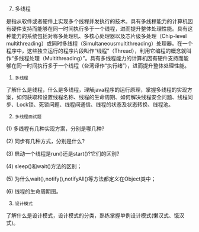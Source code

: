 7.   多线程

是指从软件或者硬件上实现多个线程并发执行的技术。具有多线程能力的计算机因有硬件支持而能够在同一时间执行多于一个线程，进而提升整体处理性能。具有这种能力的系统包括对称多处理机、多核心处理器以及芯片级多处理（Chip-level multithreading）或同时多线程（Simultaneousmultithreading）处理器。在一个程序中，这些独立运行的程序片段叫作“线程”（Thread），利用它编程的概念就叫作“多线程处理（Multithreading）”。具有多线程能力的计算机因有硬件支持而能够在同一时间执行多于一个线程（台湾译作“执行绪”），进而提升整体处理性能。

1)     多线程

了解什么是线程，什么是多线程，理解java程序的运行原理，掌握多线程的实现方案，如何获取和设置线程名称、线程的生命周期、如何解决线程安全问题、线程同步、Lock锁、死锁问题、线程间通信、线程的状态及状态转换、线程池。

2)     多线程面试题

(1) 多线程有几种实现方案，分别是哪几种?

(2) 同步有几种方式，分别是什么?

(3) 启动一个线程是run()还是start()?它们的区别?

(4) sleep()和wait()方法的区别；

(5) 为什么wait(),notify(),notifyAll()等方法都定义在Object类中；

(6) 线程的生命周期图。

3)     设计模式

了解什么是设计模式，设计模式的分类，熟练掌握单例设计模式(懒汉式、饿汉式)。
